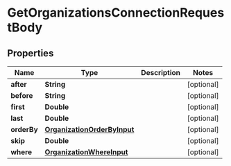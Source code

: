 

# GetOrganizationsConnectionRequestBody


## Properties

Name | Type | Description | Notes
------------ | ------------- | ------------- | -------------
**after** | **String** |  |  [optional]
**before** | **String** |  |  [optional]
**first** | **Double** |  |  [optional]
**last** | **Double** |  |  [optional]
**orderBy** | [**OrganizationOrderByInput**](OrganizationOrderByInput.md) |  |  [optional]
**skip** | **Double** |  |  [optional]
**where** | [**OrganizationWhereInput**](OrganizationWhereInput.md) |  |  [optional]



